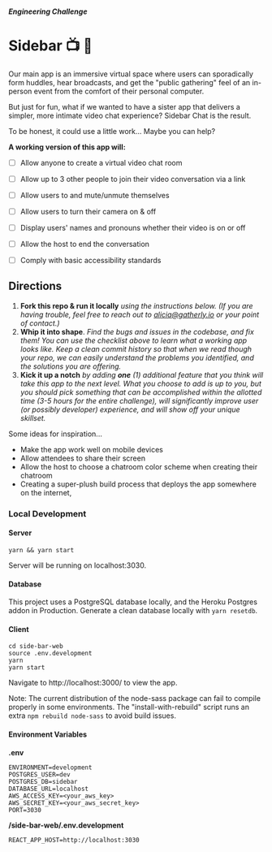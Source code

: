 ##### _Engineering Challenge_
# Sidebar  📺 💬

Our main app is an immersive virtual space where users can sporadically form huddles, hear broadcasts, and get the "public gathering" feel of an in-person event from the comfort of their personal computer. 

But just for fun, what if we wanted to have a sister app that delivers a simpler, more intimate video chat experience? Sidebar Chat is the result. 

To be honest, it could use a little work... Maybe you can help?

**A working version of this app will:**

- [ ] Allow anyone to create a virtual video chat room
- [ ] Allow up to 3 other people to join their video conversation via a link
- [ ] Allow users to and mute/unmute themselves
- [ ] Allow users to turn their camera on & off
- [ ] Display users' names and pronouns whether their video is on or off
- [ ] Allow the host to end the conversation
- [ ] Comply with basic accessibility standards


## Directions
1. **Fork this repo & run it locally** _using the instructions below. (If you are having trouble, feel free to reach out to alicia@gatherly.io or your point of contact.)_
2. **Whip it into shape**. _Find the bugs and issues in the codebase, and fix them! You can use the checklist above to learn what a working app looks like. Keep a clean commit history so that when we read though your repo, we can easily understand the problems you identified, and the solutions you are offering._ 
3. **Kick it up a notch** _by adding **one** (1) additional feature that you think will take this app to the next level. What you choose to add is up to you, but you should pick something that can be accomplished within the allotted time (3-5 hours for the entire challenge), will significantly improve user (or possibly developer) experience, and will show off your unique skillset._

Some ideas for inspiration...
- Make the app work well on mobile devices
- Allow attendees to share their screen
- Allow the host to choose a chatroom color scheme when creating their chatroom
- Creating a super-plush build process that deploys the app somewhere on the internet, 


### Local Development
#### Server
```
yarn && yarn start
```
Server will be running on localhost:3030.

#### Database
This project uses a PostgreSQL database locally, and the Heroku Postgres addon in Production.
Generate a clean database locally with `yarn resetdb`.

#### Client
```
cd side-bar-web
source .env.development
yarn
yarn start 
```

Navigate to http://localhost:3000/ to view the app.

Note: The current distribution of the node-sass package can fail to compile properly in some environments. The "install-with-rebuild" script runs an extra `npm rebuild node-sass` to avoid build issues.


#### Environment Variables
**.env**
```
ENVIRONMENT=development
POSTGRES_USER=dev
POSTGRES_DB=sidebar
DATABASE_URL=localhost
AWS_ACCESS_KEY=<your_aws_key>
AWS_SECRET_KEY=<your_aws_secret_key>
PORT=3030
```

**/side-bar-web/.env.development**
```
REACT_APP_HOST=http://localhost:3030
```
